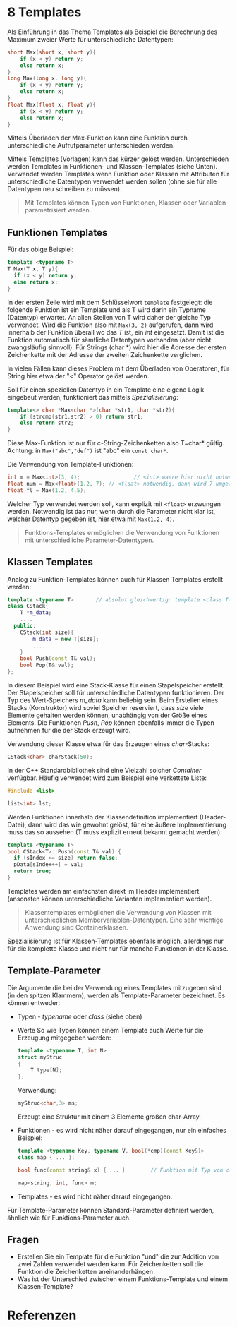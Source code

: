 # 8 Templates

Als Einführung in das Thema Templates als Beispiel die Berechnung des Maximum zweier Werte für unterschiedliche Datentypen:

```c++
short Max(short x, short y){
	if (x < y) return y;
	else return x;
}
long Max(long x, long y){
	if (x < y) return y;
	else return x;
}
float Max(float x, float y){
	if (x < y) return y;
	else return x;
} 
```

Mittels Überladen der Max-Funktion kann eine Funktion durch unterschiedliche Aufrufparameter unterschieden werden. 

Mittels Templates (Vorlagen) kann das kürzer gelöst werden. Unterschieden werden Templates in Funktionen- und Klassen-Templates (siehe Unten). Verwendet werden Templates wenn Funktion oder Klassen mit Attributen für unterschiedliche Datentypen verwendet werden sollen (ohne sie für alle Datentypen neu schreiben zu müssen).

> Mit Templates können Typen von Funktionen, Klassen oder Variablen parametrisiert werden.

## Funktionen Templates

Für das obige Beispiel:

```c++
template <typename T>
T Max(T x, T y){
  if (x < y) return y;
  else return x;
}
```

In der ersten Zeile wird mit dem Schlüsselwort `template` festgelegt: die folgende Funktion ist ein Template und als T wird darin ein Typname (Datentyp) erwartet. An allen Stellen von T wird daher der gleiche Typ verwendet. Wird die Funktion also mit `Max(3, 2)` aufgerufen, dann wird innerhalb der Funktion überall wo das *T* ist, ein *int* eingesetzt. Damit ist die Funktion automatisch für sämtliche Datentypen vorhanden (aber nicht zwangsläufig sinnvoll). Für Strings (char *) wird hier die Adresse der ersten Zeichenkette mit der Adresse der zweiten Zeichenkette verglichen.

In vielen Fällen kann dieses Problem mit dem Überladen von Operatoren, für String hier etwa der "<" Operator gelöst werden.

Soll für einen speziellen Datentyp in ein Template eine eigene Logik eingebaut werden, funktioniert das mittels *Spezialisierung*:

```c++
template<> char *Max<char *>(char *str1, char *str2){
    if (strcmp(str1,str2) > 0) return str1;
    else return str2;
}
```

Diese Max-Funktion ist nur für c-String-Zeichenketten also T=char* gültig. Achtung: in `Max("abc","def")` ist "abc" ein `const char*`.

Die Verwendung von Template-Funktionen:

```c++
int m = Max<int>(3, 4);					// <int> waere hier nicht notwendig
float num = Max<float>(1.2, 7);	// <float> notwendig, dann wird 7 umgewandelt
float fl = Max(1.2, 4.5);
```

Welcher Typ verwendet werden soll, kann explizit mit `<float>` erzwungen werden. Notwendig ist das nur, wenn durch die Parameter nicht klar ist, welcher Datentyp gegeben ist, hier etwa mit `Max(1.2, 4)`.

> Funktions-Templates ermöglichen die Verwendung von Funktionen mit unterschiedliche Parameter-Datentypen.

## Klassen Templates

Analog zu Funktion-Templates können auch für Klassen Templates erstellt werden:

```c++
template <typename T> 		// absolut gleichwertig: template <class T>
class CStack{
    T *m_data;
    ....
  public:
    CStack(int size){
        m_data = new T[size];
        ....
    }
    bool Push(const T& val);
    bool Pop(T& val);
};
```

In diesem Beispiel wird eine Stack-Klasse für einen Stapelspeicher erstellt. Der Stapelspeicher soll für unterschiedliche Datentypen funktionieren. Der Typ des Wert-Speichers *m_data* kann beliebig sein. Beim Erstellen eines Stacks (Konstruktor) wird soviel Speicher reserviert, dass *size* viele Elemente gehalten werden können, unabhängig von der Größe eines Elements. Die Funktionen *Push*, *Pop* können ebenfalls immer die Typen aufnehmen für die der Stack erzeugt wird.

Verwendung dieser Klasse etwa für das Erzeugen eines *char*-Stacks:

```c++
CStack<char> charStack(50);
```

In der C++ Standardbibliothek sind eine Vielzahl solcher *Container* verfügbar. Häufig verwendet wird zum Beispiel eine verkettete Liste:

```c++
#include <list>

list<int> lst;
```

Werden Funktionen innerhalb der Klassendefinition implementiert (Header-Datei), dann wird das wie gewohnt gelöst, für eine äußere Implementierung muss das so aussehen (T muss explizit erneut bekannt gemacht werden):

```c++
template <typename T>
bool CStack<T>::Push(const T& val) {
  if (sIndex >= size) return false;
  pData[sIndex++] = val;
  return true;
}
```

Templates werden am einfachsten direkt im Header implementiert (ansonsten können unterschiedliche Varianten implementiert werden).

> Klassentemplates ermöglichen die Verwendung von Klassen mit unterschiedlichen Membervariablen-Datentypen. Eine sehr wichtige Anwendung sind Containerklassen.

Spezialisierung ist für Klassen-Templates ebenfalls möglich, allerdings nur für die komplette Klasse und nicht nur für manche Funktionen in der Klasse.

## Template-Parameter

Die Argumente die bei der Verwendung eines Templates mitzugeben sind (in den spitzen Klammern), werden als Template-Parameter bezeichnet. Es können entweder:

- Typen - *typename* oder *class* (siehe oben)

- Werte
  So wie Typen können einem Template auch Werte für die Erzeugung mitgegeben werden:
  
  ```c++
  template <typename T, int N>
  struct myStruc
  {
      T type[N];
  };
  ```
  
  Verwendung:
  
  ```c++
  myStruc<char,3> ms;
  ```
  
  Erzeugt eine Struktur mit einem 3 Elemente großen char-Array.

- Funktionen - es wird nicht näher darauf eingegangen, nur ein einfaches Beispiel:

  ```c++
  template <typename Key, typename V, bool(*cmp)(const Key&)>
  class map { ... };
  
  bool func(const string& x) { ... }		// Funktion mit Typ von cmp
  
  map<string, int, func> m;
  ```

- Templates - es wird nicht näher darauf eingegangen.

Für Template-Parameter können Standard-Parameter definiert werden, ähnlich wie für Funktions-Parameter auch.


## Fragen

- Erstellen Sie ein Template für die Funktion "und" die zur Addition von zwei Zahlen verwendet werden kann. Für Zeichenketten soll die Funktion die Zeichenketten aneinanderhängen
- Was ist der Unterschied zwischen einem Funktions-Template und einem Klassen-Template?

# Referenzen